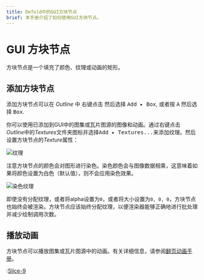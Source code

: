 ```yaml
---
title: Defold中的GUI方块节点
brief: 本手册介绍了如何使用GUI方块节点。
---
```


# GUI 方块节点

方块节点是一个填充了颜色、纹理或动画的矩形。

## 添加方块节点

添加方块节点可以在 *Outline* 中 <kbd>右键点击</kbd> 然后选择 <kbd>Add ▸ Box</kbd>, 或者按 <kbd>A</kbd> 然后选择 <kbd>Box</kbd>.

你可以使用已添加到GUI中的图集或瓦片图源的图像和动画。通过<kbd>右键点击</kbd>*Outline*中的*Textures*文件夹图标并选择<kbd>Add ▸ Textures...</kbd>来添加纹理。然后设置方块节点的*Texture*属性：

![纹理](images/gui-box/create.png)

注意方块节点的颜色会对图形进行染色。染色颜色会与图像数据相乘，这意味着如果将颜色设置为白色（默认值），则不会应用染色效果。

![染色纹理](images/gui-box/tinted.png)

即使没有分配纹理，或者将alpha设置为`0`，或者将大小设置为`0, 0, 0`，方块节点也始终会被渲染。方块节点应该始终分配纹理，以便渲染器能够正确地进行批处理并减少绘制调用次数。

## 播放动画

方块节点可以播放图集或瓦片图源中的动画。有关详细信息，请参阅[翻页动画手册](/manuals/flipbook-animation)。

:[Slice-9](../shared/slice-9-texturing.md)
